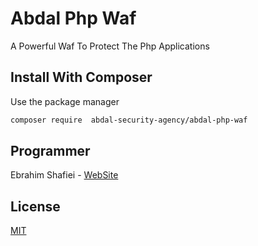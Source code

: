 # Abdal Php Waf

A Powerful Waf To Protect The Php Applications


## Install With Composer
Use the package manager


```bash
composer require  abdal-security-agency/abdal-php-waf
```

## Programmer
Ebrahim Shafiei   - [WebSite](https://hackers.zone/)


## License
[MIT](https://choosealicense.com/licenses/mit/)

